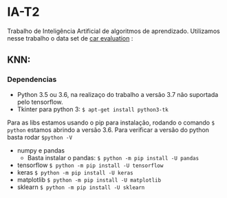 # IA-T2
Trabalho de Inteligência Artificial de algoritmos de aprendizado.
Utilizamos nesse trabalho o data set de [car evaluation](https://archive.ics.uci.edu/ml/datasets/car+evaluation) :

## KNN: 
### Dependencias
* Python 3.5 ou 3.6, na realizaço do trabalho a versão 3.7 não suportada pelo tensorflow.
* Tkinter para python 3: `$ apt-get install python3-tk`

Para as libs estamos usando o pip para instalação, rodando o comando `$ python` estamos abrindo a versão 3.6.
Para verificar a versão do python basta rodar `$python -V`
* numpy e pandas
  * Basta instalar o pandas:
    `$ python -m pip install -U pandas`
* tensorflow
  `$ python -m pip install -U tensorflow`
* keras
   `$ python -m pip install -U keras`
* matplotlib
  `$ python -m pip install -U matplotlib`
* sklearn
  `$ python -m pip install -U sklearn`
